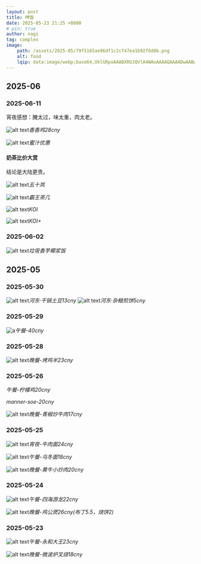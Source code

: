 ```yaml
---
layout: post
title: 呷饭
date: 2025-05-23 21:25 +0800
# pin: true
author: nagi
tag: complex
image: 
    path: /assets/2025-05/79f5165ae96df1c2cf47ea1b92f6d0b.png
    alt: food
    lqip: data:image/webp;base64,UklGRpoAAABXRUJQVlA4WAoAAAAQAAAADwAABwAAQUxQSDIAAAARL0AmbZurmr57yyIiqE8oiG0bejIYEQTgqiDA9vqnsUSI6H+oAERp2HZ65qP/VIAWAFZQOCBCAAAA8AEAnQEqEAAIAAVAfCWkAALp8sF8rgRgAP7o9FDvMCkMde9PK7euH5M1m6VWoDXf2FkP3BqV0ZYbO6NA/VFIAAAA
---
```


## 2025-06

### 2025-06-11

宵夜感想：腌太过，味太重，肉太老。

![alt text](/assets/2025-06/5c87a503c60297df3b8b8130ea71cc3.png)_香香鸡28cny_

![alt text](/assets/2025-06/11e943ab788708355b904d73b5b63d9.png)_蜜汁优惠_

#### 奶茶比价大赏

结论是大陆更贵。

![alt text](/assets/2025-06/7efab565478547f90ce91eaaa1bb51f.png)_五十岚_

![alt text](/assets/2025-06/1a732d9f6daae3685df341d9f23e118.png)_霸王茶几_

![alt text](/assets/2025-06/6b2475d1d64095ca0b09cbb80fb06b8.png)_KOI_

![alt text](/assets/2025-06/448695353bc5f0cc15b1b432651c88c.png)_KOI+_

### 2025-06-02

![alt text](/assets/2025-05/5b7d940f8f1d5b7cd156243eeed4be1.jpg)_垃圾香芋椰浆饭_

## 2025-05

### 2025-05-30

![alt text](/assets/2025-05/070aac83be4cc8557d513d717c398c9.jpg)_河东·干锅土豆13cny_
![alt text](/assets/2025-05/2e4cdfb3534669b3099eb655ba0b0eb.jpg)_河东·杂粮煎饼5cny_

### 2025-05-29

![a](/assets/2025-05/bf46efa928c276aea8e257cc5a9bed0.png)_午餐-40cny_

### 2025-05-28

![alt text](/assets/2025-05/79f5165ae96df1c2cf47ea1b92f6d0b.png)_晚餐-烤鸡半23cny_

### 2025-05-26

_午餐-柠檬鸡20cny_

_manner-soe-20cny_

![alt text](/assets/2025-05/245bb702c6eb24d5594174885878131.jpg)_晚餐-青椒炒牛肉17cny_

### 2025-05-25

![alt text](/assets/2025-05/458c5644493df368f154e499aa14d12.jpg)_宵夜-牛肉面24cny_

![alt text](/assets/2025-05/44b699ccbe272916387e92d6c1d6976.jpg)_午餐-乌冬面18cny_

![alt text](/assets/2025-05/3b62199e37cc5e41ac715e67f0b1a49.jpg)_晚餐-黄牛小炒肉20cny_


### 2025-05-24

![alt text](/assets/2025-05/39046af72a430e4bcb8889ff0aef4d6.jpg)_午餐-四海游龙22cny_

![alt text](/assets/2025-05/e73b3406fef477aa9f3473f041217f3.jpg)_晚餐-鸡公煲26cny(布丁5.5，烧饼2)_

### 2025-05-23

![alt text](/assets/2025-05/1b25fe2a9aa17cd399531e05eff7c48.jpg)_午餐-永和大王23cny_

![alt text](/assets/2025-05/da812e26ad6619e9fcd7c8dd9db0bbf.jpg)_晚餐-微波炉叉烧18cny_


